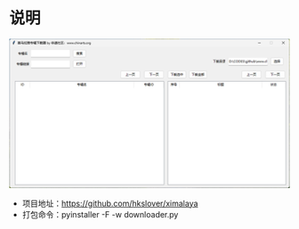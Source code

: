# 说明
![程序页面](home.png)
- 项目地址：https://github.com/hkslover/ximalaya
- 打包命令：pyinstaller -F -w downloader.py